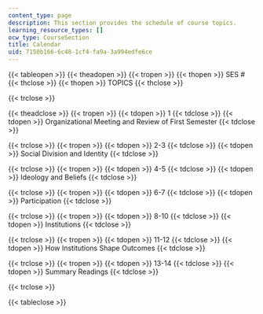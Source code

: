 ```yaml
---
content_type: page
description: This section provides the schedule of course topics.
learning_resource_types: []
ocw_type: CourseSection
title: Calendar
uid: 7150b166-6c48-1cf4-fa9a-3a994edfe6ce
---
```


{{< tableopen >}}
{{< theadopen >}}
{{< tropen >}}
{{< thopen >}}
SES #
{{< thclose >}}
{{< thopen >}}
TOPICS
{{< thclose >}}

{{< trclose >}}

{{< theadclose >}}
{{< tropen >}}
{{< tdopen >}}
1
{{< tdclose >}}
{{< tdopen >}}
Organizational Meeting and Review of First Semester
{{< tdclose >}}

{{< trclose >}}
{{< tropen >}}
{{< tdopen >}}
2-3
{{< tdclose >}}
{{< tdopen >}}
Social Division and Identity
{{< tdclose >}}

{{< trclose >}}
{{< tropen >}}
{{< tdopen >}}
4-5
{{< tdclose >}}
{{< tdopen >}}
Ideology and Beliefs
{{< tdclose >}}

{{< trclose >}}
{{< tropen >}}
{{< tdopen >}}
6-7
{{< tdclose >}}
{{< tdopen >}}
Participation
{{< tdclose >}}

{{< trclose >}}
{{< tropen >}}
{{< tdopen >}}
8-10
{{< tdclose >}}
{{< tdopen >}}
Institutions
{{< tdclose >}}

{{< trclose >}}
{{< tropen >}}
{{< tdopen >}}
11-12
{{< tdclose >}}
{{< tdopen >}}
How Institutions Shape Outcomes
{{< tdclose >}}

{{< trclose >}}
{{< tropen >}}
{{< tdopen >}}
13-14
{{< tdclose >}}
{{< tdopen >}}
Summary Readings
{{< tdclose >}}

{{< trclose >}}

{{< tableclose >}}
